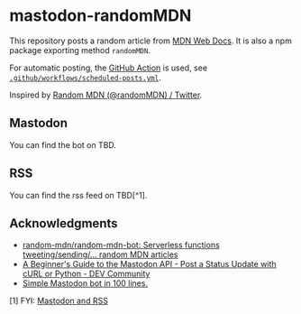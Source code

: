 # mastodon-randomMDN
This repository posts a random article from [MDN Web Docs](https://developer.mozilla.org/en-US/).
It is also a npm package exporting method `randomMDN`.

For automatic posting, the [GitHub Action](https://docs.github.com/en/actions) is used,
see [`.github/workflows/scheduled-posts.yml`](./.github/workflows/scheduled-posts.yml).

Inspired by [Random MDN (@randomMDN) / Twitter](https://twitter.com/randomMDN).

## Mastodon
You can find the bot on TBD.

## RSS
You can find the rss feed on TBD[^1].

## Acknowledgments
- [random-mdn/random-mdn-bot: Serverless functions tweeting/sending/... random MDN articles](https://github.com/random-mdn/random-mdn-bot)
- [A Beginner's Guide to the Mastodon API - Post a Status Update with cURL or Python - DEV Community](https://dev.to/bitsrfr/getting-started-with-the-mastodon-api-41jj)
- [Simple Mastodon bot in 100 lines.](https://gist.github.com/NeKzor/e7d8551c4f55fbe4ec16252e0f6fa012)

[1] FYI: [Mastodon and RSS](https://derekkedziora.com/notes/20221112094802)
